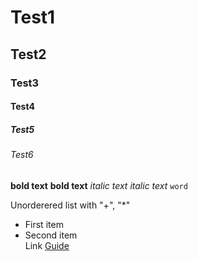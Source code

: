 # Test1
## Test2
### Test3
#### Test4
##### Test5
###### Test6

__bold text__
**bold text**
_italic text_
*italic text*
`word`

Unorderered list with "+", "*"
 + First item
 + Second item                    
Link [Guide](https://www.google.com)